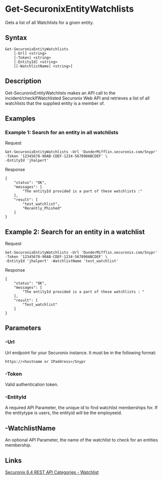 # Get-SecuronixEntityWatchlists
Gets a list of all Watchlists for a given entity.

## Syntax
```
Get-SecuronixEntityWatchlists
    [-Url] <string>
    [-Token] <string>
    [-EntityId] <string>
    [[-WatchlistName] <string>]
```

## Description
Get-SecuronixEntityWatchlists makes an API call to the incident/checkIfWatchlisted Securonix Web API and retrieves a list of all watchlists that the supplied entity is a member of.

## Examples

### Example 1: Search for an entity in all watchlists
Request
```
Get-SecuronixEntityWatchlists -Url 'DunderMifflin.securonix.com/Snypr' -Token '12345678-90AB-CDEF-1234-567890ABCDEF' \
-EntityId 'jhalpert'
```

Response
```
{
    "status": "OK",
    "messages": [
        "The entityId provided is a part of these watchlists :"
    ],
    "result": [
        "test_watchlist",
        "Recently_Phished"
    ]
}
```

## Example 2: Search for an entity in a watchlist
Request
```
Get-SecuronixEntityWatchlists -Url 'DunderMifflin.securonix.com/Snypr' -Token '12345678-90AB-CDEF-1234-567890ABCDEF' \
-EntityId 'jhalpert' -WatchlistName 'test_watchlist'
```

Response
```
{
    "status": "OK",
    "messages": [
        "The entityId provided is a part of these watchlists : "
    ],
    "result": [
        "Test_watchlist"
    ]
}
```

## Parameters

### -Url
Url endpoint for your Securonix instance.
It must be in the following format:
```
https://<hostname or IPaddress>/Snypr
```

### -Token
Valid authentication token.

### -EntityId
A required API Parameter, the unique id to find watchlist memberships for. If the entitytype is users, the entityid will be the employeeid.

## -WatchlistName
An optional API Parameter, the name of the watchlist to check for an entities membership.

## Links
[Securonix 6.4 REST API Categories - Watchlist](https://documentation.securonix.com/onlinedoc/Content/6.4%20Cloud/Content/SNYPR%206.4/6.4%20Guides/Web%20Services/6.4_REST%20API%20Categories.htm#Watchlist)